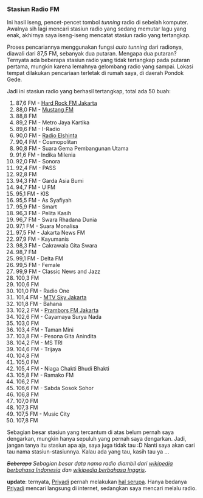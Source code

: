 ### Stasiun Radio FM

[Frequency modulation]: http://en.wikipedia.org/wiki/FM

Ini hasil iseng, pencet-pencet tombol *tunning* radio di sebelah komputer. Awalnya sih lagi mencari stasiun radio yang sedang memutar lagu yang enak, akhirnya saya iseng-iseng mencatat stasiun radio yang tertangkap.

Proses pencariannya menggunakan fungsi *auto tunning* dari radionya, diawali dari 87,5 FM, sebanyak dua putaran. Mengapa dua putaran? Ternyata ada beberapa stasiun radio yang tidak tertangkap pada putaran pertama, mungkin karena lemahnya gelombang radio yang sampai. Lokasi tempat dilakukan pencariaan terletak di rumah saya, di daerah Pondok Gede.


Jadi ini stasiun radio yang berhasil tertangkap, total ada 50 buah:

1. 87,6 FM - [Hard Rock FM Jakarta](http://www.hardrockfm.com/2005/jakarta/mainpage.php)
1. 88,0 FM - [Mustang FM](http://www.mustangfm.com/)
1. 88,8 FM
1. 89,2 FM - Metro Jaya Kartika
1. 89,6 FM - I-Radio
1. 90,0 FM - [Radio Elshinta](http://www.elshinta.com)
1. 90,4 FM - Cosmopolitan
1. 90,8 FM - Suara Gema Pembangunan Utama
1. 91,6 FM - Indika Milenia
1. 92,0 FM - Sonora
1. 92,4 FM - PASS
1. 92,8 FM
1. 94,3 FM - Garda Asia Bumi
1. 94,7 FM - U FM
1. 95,1 FM - KIS
1. 95,5 FM - As Syafiyah
1. 95,9 FM - Smart
1. 96,3 FM - Pelita Kasih
1. 96,7 FM - Swara Rhadana Dunia
1. 97,1 FM - Suara Monalisa
1. 97,5 FM - Jakarta News FM
1. 97,9 FM - Kayumanis
1. 98,3 FM - Cakrawala Gita Swara
1. 98,7 FM
1. 99,1 FM - Delta FM
1. 99,5 FM - Female
1. 99,9 FM - Classic News and Jazz
1. 100,3 FM
1. 100,6 FM
1. 101,0 FM - Radio One
1. 101,4 FM - [MTV Sky Jakarta](http://www.mtvsky.com/)
1. 101,8 FM - Bahana
1. 102,2 FM - [Prambors FM Jakarta](http://pramborsfm.com)
1. 102,6 FM - Cayamaya Surya Nada
1. 103,0 FM
1. 103,4 FM - Taman Mini
1. 103,8 FM - Pesona Gita Anindita
1. 104,2 FM - MS TRI
1. 104,6 FM - Trijaya
1. 104,8 FM
1. 105,0 FM
1. 105,4 FM - Niaga Chakti Bhudi Bhakti
1. 105,8 FM - Ramako FM
1. 106,2 FM
1. 106,6 FM - Sabda Sosok Sohor
1. 106,8 FM
1. 107,0 FM
1. 107,3 FM
1. 107,5 FM - Music City
1. 107,8 FM

Sebagian besar stasiun yang tercantum di atas belum pernah saya dengarkan, mungkin hanya sepuluh yang pernah saya dengarkan. Jadi, jangan tanya itu stasiun apa aja, saya juga tidak tau :D Nanti saya akan cari tau nama stasiun-stasiunnya. Kalau ada yang tau, kasih tau ya ...

*<del datetime="2005-06-26T05:40:43+00:00">Beberapa</del> Sebagian besar data nama radio diambil dari [wikipedia berbahasa Indonesia](http://id.wikipedia.org/wiki/Daftar_Stasiun_Radio#Jakarta) dan [wikipedia berbahasa Inggris](http://en.wikipedia.org/wiki/Lists_of_radio_stations_in_Jakarta,_Indonesia)*.

**update**: ternyata, [Priyadi](http://priyadi.net) pernah melakukan [hal serupa](http://priyadi.net/archives/2004/10/04/daftar-frekuensi-radio-di-jakarta/). Hanya bedanya [Priyadi](http://priyadi.net) mencari langsung di internet, sedangkan saya mencari melalu radio.

<!-- METADATA: {"time": "2005-06-26 12:22:22", "title": "Stasiun Radio FM"} -->
